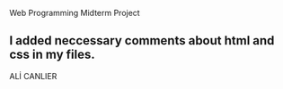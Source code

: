 Web Programming Midterm Project

I added neccessary comments about html and css in my files.
-----------------------------------------------------------
ALİ CANLIER
